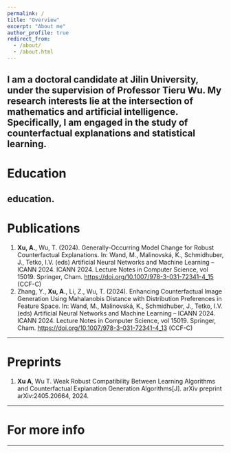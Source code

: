 ```yaml
---
permalink: /
title: "Overview"
excerpt: "About me"
author_profile: true
redirect_from: 
  - /about/
  - /about.html
---
```


I am a doctoral candidate at Jilin University, under the supervision of Professor Tieru Wu. My research interests lie at the intersection of mathematics and artificial intelligence. Specifically, I am engaged in the study of counterfactual explanations and statistical learning.
---
Education
======
education.
---
# Publications
1. **Xu, A.**, Wu, T. (2024). Generally-Occurring Model Change for Robust Counterfactual Explanations. In: Wand, M., Malinovská, K., Schmidhuber, J., Tetko, I.V. (eds) Artificial Neural Networks and Machine Learning – ICANN 2024. ICANN 2024. Lecture Notes in Computer Science, vol 15019. Springer, Cham. https://doi.org/10.1007/978-3-031-72341-4_15 (CCF-C)
2. Zhang, Y., **Xu, A.**, Li, Z., Wu, T. (2024). Enhancing Counterfactual Image Generation Using Mahalanobis Distance with Distribution Preferences in Feature Space. In: Wand, M., Malinovská, K., Schmidhuber, J., Tetko, I.V. (eds) Artificial Neural Networks and Machine Learning – ICANN 2024. ICANN 2024. Lecture Notes in Computer Science, vol 15019. Springer, Cham. https://doi.org/10.1007/978-3-031-72341-4_13 (CCF-C)
---
# Preprints
1. **Xu A**, Wu T. Weak Robust Compatibility Between Learning Algorithms and Counterfactual Explanation Generation Algorithms[J]. arXiv preprint arXiv:2405.20664, 2024.
---
# For more info
------

